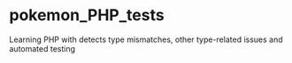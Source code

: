 # pokemon_PHP_tests
Learning PHP with detects type mismatches, other type-related issues and automated testing
